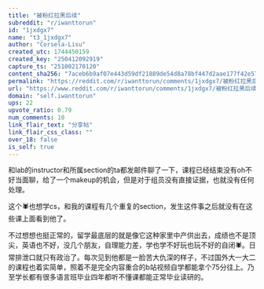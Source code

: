 ```yaml
---
title: "被粉红拉黑后续"
subreddit: "r/iwanttorun"
id: "1jxdgx7"
name: "t3_1jxdgx7"
author: "Corsela-Lisu"
created_utc: 1744450159
created_key: "250412092919"
capture_ts: "251002170120"
content_sha256: "7aceb6b9af07e443d59df21889de54d8a78bf447d2aae177f42e57c55cd4838e"
permalink: "https://reddit.com/r/iwanttorun/comments/1jxdgx7/被粉红拉黑后续/"
url: "https://www.reddit.com/r/iwanttorun/comments/1jxdgx7/被粉红拉黑后续/"
domain: "self.iwanttorun"
ups: 22
upvote_ratio: 0.79
num_comments: 10
link_flair_text: "分享帖"
link_flair_css_class: ""
over_18: false
is_self: true
---
```


和lab的instructor和所属section的ta都发邮件聊了一下，课程已经结束没有oh不好当面聊，给了一个makeup的机会，但是对于组员没有直接证据，也就没有任何处理。

这个🕷️也想学cs，和我的课程有几个重复的section，发生这件事之后就没有在这些课上面看到他了。

不过想想也挺正常的，留学最底层的就是像它这种家里中产供出去，成绩也不是顶尖，英语也不好，没几个朋友，自理能力差，学也学不好玩也玩不好的自闭🕷️。日常排泄口就只有政治了。每次见到他都是一脸苦大仇深的样子，不过国外大一大二的课程也着实简单，照着不是完全内容重合的b站视频自学都能拿个75分往上。乃至学长都有很多语言班毕业四年都听不懂课都能正常毕业读研的。
